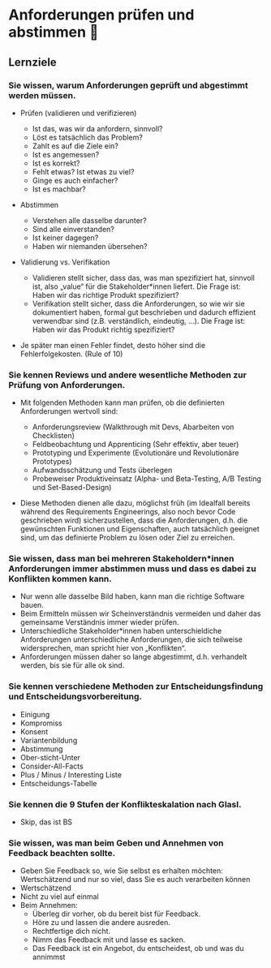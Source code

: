 # Anforderungen prüfen und abstimmen :nauseated_face:
## Lernziele

### Sie wissen, warum Anforderungen geprüft und abgestimmt werden müssen.
- Prüfen (validieren und verifizieren)
    - Ist das, was wir da anfordern, sinnvoll?
    - Löst es tatsächlich das Problem?
    - Zahlt es auf die Ziele ein?
    - Ist es angemessen?
    - Ist es korrekt?
    - Fehlt etwas? Ist etwas zu viel?
    - Ginge es auch einfacher?
    - Ist es machbar?  
- Abstimmen
    - Verstehen alle dasselbe darunter?
    - Sind alle einverstanden?
    - Ist keiner dagegen?
    - Haben wir niemanden übersehen?
 
- Validierung vs. Verifikation
    - Validieren stellt sicher, dass das, was man spezifiziert hat, sinnvoll ist, also „value“ für die Stakeholder\*innen liefert. Die Frage ist: Haben wir das richtige Produkt spezifiziert?
    - Verifikation stellt sicher, dass die Anforderungen, so wie wir sie dokumentiert haben, formal gut beschrieben und dadurch effizient verwendbar sind (z.B. verständlich, eindeutig, …). Die Frage ist: Haben wir das Produkt richtig spezifiziert?
- Je später man einen Fehler findet, desto höher sind die Fehlerfolgekosten. (Rule of 10)



### Sie kennen Reviews und andere wesentliche Methoden zur Prüfung von Anforderungen.
- Mit folgenden Methoden kann man prüfen, ob die definierten Anforderungen wertvoll sind:
    - Anforderungsreview (Walkthrough mit Devs, Abarbeiten von Checklisten)
    - Feldbeobachtung und Apprenticing (Sehr effektiv, aber teuer)
    - Prototyping und Experimente (Evolutionäre und Revolutionäre Prototypes)
    - Aufwandsschätzung und Tests überlegen
    - Probeweiser Produktiveinsatz (Alpha- und Beta-Testing, A/B Testing und Set-Based-Design)

-  Diese Methoden dienen alle dazu, möglichst früh (im Idealfall bereits während des Requirements Engineerings, also noch bevor Code geschrieben wird) sicherzustellen, dass die Anforderungen, d.h. die gewünschten Funktionen und Eigenschaften, auch tatsächlich geeignet sind, um das definierte Problem zu lösen oder Ziel zu erreichen.


### Sie wissen, dass man bei mehreren Stakeholdern*innen Anforderungen immer abstimmen muss und dass es dabei zu Konflikten kommen kann.
- Nur wenn alle dasselbe Bild haben, kann man die richtige Software bauen.
- Beim Ermitteln müssen wir Scheinverständnis vermeiden und daher das gemeinsame Verständnis immer wieder prüfen.
- Unterschiedliche Stakeholder\*innen haben unterschieldiche Anforderungen unterschiedliche Anforderungen, die sich teilweise widersprechen, man spricht hier von „Konflikten“.
- Anforderungen müssen daher so lange abgestimmt, d.h. verhandelt werden, bis sie für alle ok sind.

### Sie kennen verschiedene Methoden zur Entscheidungsfindung und Entscheidungsvorbereitung.
- Einigung
- Kompromiss
- Konsent
- Variantenbildung
- Abstimmung
- Ober-sticht-Unter
- Consider-All-Facts
- Plus / Minus / Interesting Liste
- Entscheidungs-Tabelle

### Sie kennen die 9 Stufen der Konflikteskalation nach Glasl.
- Skip, das ist BS
### Sie wissen, was man beim Geben und Annehmen von Feedback beachten sollte.
- Geben Sie Feedback so, wie Sie selbst es erhalten möchten: Wertschätzend und nur so viel, dass Sie es auch verarbeiten können
- Wertschätzend
- Nicht zu viel auf einmal
- Beim Annehmen:
    - Überleg dir vorher, ob du bereit bist für Feedback.
    - Höre zu und lassen die andere ausreden.
    - Rechtfertige dich nicht.
    - Nimm das Feedback mit und lasse es sacken. 
    - Das Feedback ist ein Angebot, du entscheidest, ob und was du annimmst

